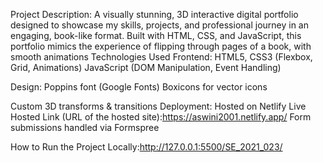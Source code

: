 
Project Description:
A visually stunning, 3D interactive digital portfolio designed to showcase my skills, projects, and professional journey in an engaging, book-like format. Built with HTML, CSS, and JavaScript, this portfolio mimics the experience of flipping through pages of a book, with smooth animations
Technologies Used
Frontend:
HTML5, CSS3 (Flexbox, Grid, Animations)
JavaScript (DOM Manipulation, Event Handling)

Design:
Poppins font (Google Fonts)
Boxicons for vector icons

Custom 3D transforms & transitions
Deployment:
Hosted on Netlify
Live Hosted Link (URL of the hosted site):https://aswini2001.netlify.app/
Form submissions handled via Formspree

How to Run the Project Locally:http://127.0.0.1:5500/SE_2021_023/
